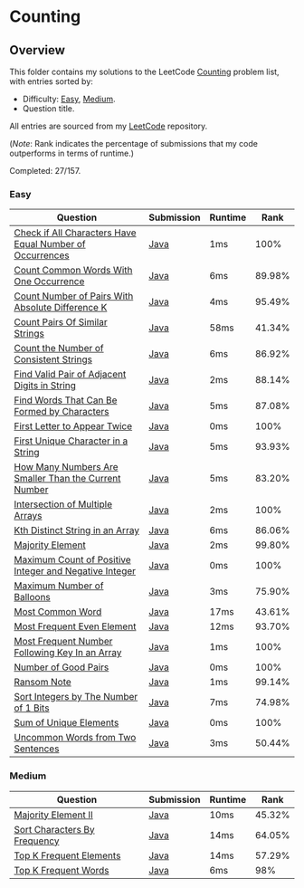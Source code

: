 # Counting

## Overview
This folder contains my solutions to the LeetCode [Counting](https://leetcode.com/problem-list/counting/) problem list,
with entries sorted by:
- Difficulty: [Easy](#easy), [Medium](#medium).
- Question title.

All entries are sourced from my [LeetCode](https://github.com/shumarb/leetcode) repository.

(*Note*: Rank indicates the percentage of submissions that my code outperforms in terms of runtime.)

Completed: 27/157.

### Easy
| Question                                                                                                                                                        | Submission                                                                                                                   | Runtime | Rank   |
|-----------------------------------------------------------------------------------------------------------------------------------------------------------------|------------------------------------------------------------------------------------------------------------------------------|---------|--------|
| [Check if All Characters Have Equal Number of Occurrences](https://leetcode.com/problems/check-if-all-characters-have-equal-number-of-occurrences/description/) | [Java](https://github.com/shumarb/leetcode/blob/main/submissions/java/CheckIfAllCharactersHaveEqualNumberOfOccurrences.java) | 1ms     | 100%   |
| [Count Common Words With One Occurrence](https://leetcode.com/problems/count-common-words-with-one-occurrence/description/)                                     | [Java](https://github.com/shumarb/leetcode/blob/main/submissions/java/CountCommonWordsWithOneOccurrence.java)                | 6ms     | 89.98% |
| [Count Number of Pairs With Absolute Difference K](https://leetcode.com/problems/count-number-of-pairs-with-absolute-difference-k/description/)                 | [Java](https://github.com/shumarb/leetcode/blob/main/submissions/java/CountNumberOfPairsWithAbsoluteDifferenceK.java)        | 4ms     | 95.49% |
| [Count Pairs Of Similar Strings](https://leetcode.com/problems/count-pairs-of-similar-strings//description/)                                                    | [Java](https://github.com/shumarb/leetcode/blob/main/submissions/java/CountPairsOfSimilarStrings.java)                       | 58ms    | 41.34% |
| [Count the Number of Consistent Strings](https://leetcode.com/problems/count-the-number-of-consistent-strings/description/)                                     | [Java](https://github.com/shumarb/leetcode/blob/main/submissions/java/CountTheNumberOfConsistentStrings.java)                | 6ms     | 86.92% |
| [Find Valid Pair of Adjacent Digits in String](https://leetcode.com/problems/find-valid-pair-of-adjacent-digits-in-string/description/)                         | [Java](https://github.com/shumarb/leetcode/blob/main/submissions/java/FindValidPairOfAdjacentDigitsInString.java)            | 2ms     | 88.14% |
| [Find Words That Can Be Formed by Characters](https://leetcode.com/problems/find-words-that-can-be-formed-by-characters/description/)                           | [Java](https://github.com/shumarb/leetcode/blob/main/submissions/java/FindWordsThatCanBeFormedByCharacters.java)             | 5ms     | 87.08% |
| [First Letter to Appear Twice](https://leetcode.com/problems/first-letter-to-appear-twice/description/)                                                         | [Java](https://github.com/shumarb/leetcode/blob/main/submissions/java/FirstLetterToAppearTwice.java)                         | 0ms     | 100%   |
| [First Unique Character in a String](https://leetcode.com/problems/first-unique-character-in-a-string/description/)                                             | [Java](https://github.com/shumarb/leetcode/blob/main/submissions/java/FirstUniqueCharacterInAString.java)                    | 5ms     | 93.93% |
| [How Many Numbers Are Smaller Than the Current Number](https://leetcode.com/problems/how-many-numbers-are-smaller-than-the-current-number/description/)         | [Java](https://github.com/shumarb/leetcode/blob/main/submissions/java/HowManyNumbersAreSmallerThanTheCurrentNumber.java)     | 5ms     | 83.20% |
| [Intersection of Multiple Arrays](https://leetcode.com/problems/intersection-of-two-arrays/description/)                                                        | [Java](https://github.com/shumarb/leetcode/blob/main/submissions/java/IntersectionofMultipleArrays.java)                     | 2ms     | 100%   |
| [Kth Distinct String in an Array](https://leetcode.com/problems/kth-distinct-string-in-an-array/description/)                                                   | [Java](https://github.com/shumarb/leetcode/blob/main/submissions/java/KthDistinctStringInAnArray.java)                       | 6ms     | 86.06% |
| [Majority Element](https://leetcode.com/problems/majority-element/description/)                                                                                 | [Java](https://github.com/shumarb/leetcode/blob/main/submissions/java/MajorityElement.java)                                  | 2ms     | 99.80% |
| [Maximum Count of Positive Integer and Negative Integer](https://leetcode.com/problems/maximum-count-of-positive-integer-and-negative-integer/description/)     | [Java](https://github.com/shumarb/leetcode/blob/main/submissions/java/MaximumCountOfPositiveIntegerAndNegativeInteger.java)  | 0ms     | 100%   |
| [Maximum Number of Balloons](https://leetcode.com/problems/maximum-number-of-balloons/description/)                                                             | [Java](https://github.com/shumarb/leetcode/blob/main/submissions/java/MaximumNumberOfBalloons.java)                          | 3ms     | 75.90% |
| [Most Common Word](https://leetcode.com/problems/most-common-word/description/)                                                                                 | [Java](https://github.com/shumarb/leetcode/blob/main/submissions/java/MostCommonWord.java)                                   | 17ms    | 43.61% |
| [Most Frequent Even Element](https://leetcode.com/problems/most-frequent-even-element/description/)                                                             | [Java](https://github.com/shumarb/leetcode/blob/main/submissions/java/MostFrequentEvenElement.java)                          | 12ms    | 93.70% |
| [Most Frequent Number Following Key In an Array](https://leetcode.com/problems/most-frequent-number-following-key-in-an-array/description/)                     | [Java](https://github.com/shumarb/leetcode/blob/main/submissions/java/MostFrequentNumberFollowingKeyInAnArray.java)          | 1ms     | 100%   |
| [Number of Good Pairs](https://leetcode.com/problems/number-of-good-pairs/description/)                                                                         | [Java](https://github.com/shumarb/leetcode/blob/main/submissions/java/NumberOfGoodPairs.java)                                | 0ms     | 100%   |
| [Ransom Note](https://leetcode.com/problems/ransom-note/description/)                                                                                           | [Java](https://github.com/shumarb/leetcode/blob/main/submissions/java/RansomNote.java)                                       | 1ms     | 99.14% |
| [Sort Integers by The Number of 1 Bits](https://leetcode.com/problems/sort-integers-by-the-number-of-1-bits/description/)                                       | [Java](https://github.com/shumarb/leetcode/blob/main/submissions/java/SortIntegersByTheNumberOf1Bits.java)                   | 7ms     | 74.98% |
| [Sum of Unique Elements](https://leetcode.com/problems/sum-of-unique-elements/description/)                                                                     | [Java](https://github.com/shumarb/leetcode/blob/main/submissions/java/SumOfUniqueElements.java)                              | 0ms     | 100%   |
| [Uncommon Words from Two Sentences](https://leetcode.com/problems/uncommon-words-from-two-sentences/description/)                                               | [Java](https://github.com/shumarb/leetcode/blob/main/submissions/java/UncommonWordsFromTwoSentences.java)                    | 3ms     | 50.44% |

### Medium
| Question                                                                                                | Submission                                                                                            | Runtime | Rank   |
|---------------------------------------------------------------------------------------------------------|-------------------------------------------------------------------------------------------------------|---------|--------|
| [Majority Element II](https://leetcode.com/problems/majority-element-ii/description/)                   | [Java](https://github.com/shumarb/leetcode/blob/main/submissions/java/MajorityElementTwo.java)        | 10ms    | 45.32% |
| [Sort Characters By Frequency](https://leetcode.com/problems/sort-characters-by-frequency/description/) | [Java](https://github.com/shumarb/leetcode/blob/main/submissions/java/SortCharactersByFrequency.java) | 14ms    | 64.05% |
| [Top K Frequent Elements](https://leetcode.com/problems/top-k-frequent-elements/description/)           | [Java](https://github.com/shumarb/leetcode/blob/main/submissions/java/TopKFrequentElements.java)      | 14ms    | 57.29% |
| [Top K Frequent Words](https://leetcode.com/problems/top-k-frequent-words/description/)                 | [Java](https://github.com/shumarb/leetcode/blob/main/submissions/java/TopKFrequentWords.java)         | 6ms     | 98%    | 
